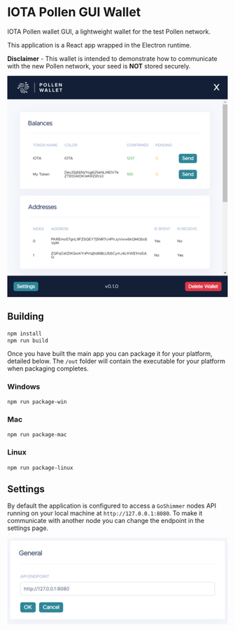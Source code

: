 # IOTA Pollen GUI Wallet

IOTA Pollen wallet GUI, a lightweight wallet for the test Pollen network.

This application is a React app wrapped in the Electron runtime.

**Disclaimer** - This wallet is intended to demonstrate how to communicate with the new Pollen network, your seed is **NOT** stored securely.

![Pollen Wallet](images/pollen-wallet.png)

## Building

```
npm install
npm run build
```

Once you have built the main app you can package it for your platform, detailed below. The `/out` folder will contain the executable for your platform when packaging completes.

### Windows

```shell
npm run package-win
```

### Mac

```shell
npm run package-mac
```

### Linux

```shell
npm run package-linux
```

## Settings

By default the application is configured to access a `GoShimmer` nodes API running on your local machine at `http://127.0.0.1:8080`. To make it communicate with another node you can change the endpoint in the settings page.

![Pollen Wallet](images/pollen-settings.png)